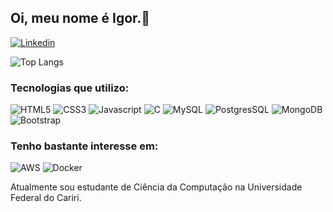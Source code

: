 
## Oi, meu nome é Igor.🙂

[![Linkedin](https://img.shields.io/badge/LinkedIn-0077B5?style=for-the-badge&logo=linkedin&logoColor=white)](https://www.linkedin.com/in/igor-torquato-0b2b12149/)
<!--- [![Gmail](https://img.shields.io/badge/Gmail-D14836?style=for-the-badge&logo=gmail&logoColor=white)](igor.torquato.20@gmail.com)-->

![Top Langs](https://github-readme-stats.vercel.app/api/top-langs/?username=IgorTorquatto&layout=compact)

### Tecnologias que utilizo:

<img  src="https://img.shields.io/badge/HTML-239120?style=for-the-badge&logo=html5&logoColor=white" alt="HTML5"/>

<img  src="https://img.shields.io/badge/CSS-239120?&style=for-the-badge&logo=css3&logoColor=white" alt="CSS3"/>

<img  src="https://img.shields.io/badge/JavaScript-F7DF1E?style=for-the-badge&logo=javascript&logoColor=black" alt="Javascript"/>

<img src="https://img.shields.io/badge/C-00599C?style=for-the-badge&logo=c&logoColor=white" alt="C"/>

[comment]: <img src="https://img.shields.io/badge/Python-14354C?style=for-the-badge&logo=python&logoColor=white" alt="Python"/>

[comment]: <img src="https://img.shields.io/badge/Django-092E20?style=for-the-badge&logo=django&logoColor=white" alt="Django"/>

[comment]: <img  src="https://img.shields.io/badge/Node.js-43853D?style=for-the-badge&logo=node.js&logoColor=white" alt="Node.js"/>

[comment]: <img  src="https://img.shields.io/badge/TypeScript-007ACC?style=for-the-badge&logo=typescript&logoColor=white" alt="Typescript"/>

<img  src="https://img.shields.io/badge/MySQL-00000F?style=for-the-badge&logo=mysql&logoColor=white" alt="MySQL"/>

<img  src="https://img.shields.io/badge/PostgreSQL-316192?style=for-the-badge&logo=postgresql&logoColor=white" alt="PostgresSQL"/>

<img  src="https://img.shields.io/badge/MongoDB-4EA94B?style=for-the-badge&logo=mongodb&logoColor=white" alt="MongoDB"/>

<img  src="https://img.shields.io/badge/Bootstrap-563D7C?style=for-the-badge&logo=bootstrap&logoColor=white" alt="Bootstrap"/>

[comment]: <img  src="https://img.shields.io/badge/React-20232A?style=for-the-badge&logo=react&logoColor=61DAFB" alt="React"/>

[comment]: <img  src="https://img.shields.io/badge/jQuery-0769AD?style=for-the-badge&logo=jquery&logoColor=white" alt="Jquery"/>

### Tenho bastante interesse em:

<img  src="https://img.shields.io/badge/Amazon_AWS-232F3E?style=for-the-badge&logo=amazon-aws&logoColor=white" alt="AWS"/>

<img  src="https://img.shields.io/badge/docker-%230db7ed.svg?style=for-the-badge&logo=docker&logoColor=white" alt="Docker"/>

Atualmente sou estudante de Ciência da Computação na Universidade Federal do Cariri.

